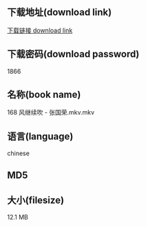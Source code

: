 ## 下载地址(download link)
[下载链接 download link](https://voluble-croquembouche-d321dc.netlify.app/?s=168+%E9%A3%8E%E7%BB%A7%E7%BB%AD%E5%90%B9+-+%E5%BC%A0%E5%9B%BD%E8%8D%A3.mkv)

## 下载密码(download password)
1866

## 名称(book name)
168 风继续吹 - 张国荣.mkv.mkv

## 语言(language)
chinese

## MD5


## 大小(filesize)
12.1 MB
